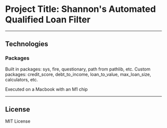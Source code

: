 # Project Title: Shannon's Automated Qualified Loan Filter

---

## Technologies

### Packages
Built in packages: sys, fire, questionary, path from pathlib, etc.
Custom packages: credit_score, debt_to_income, loan_to_value, max_loan_size, calculators, etc.

Executed on a Macbook with an M1 chip

---

## License
MIT License

